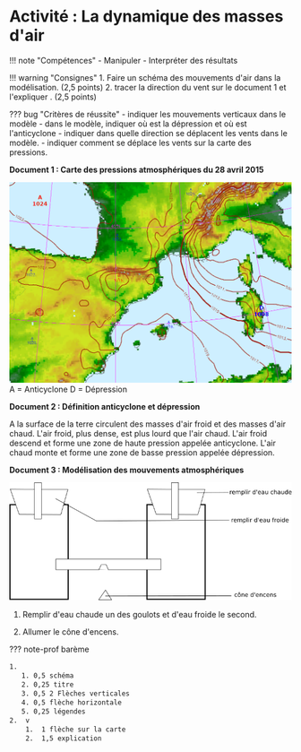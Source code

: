 # Activité : La dynamique des masses d'air

!!! note "Compétences"
    - Manipuler
    - Interpréter des résultats


!!! warning "Consignes"
    1. Faire un schéma des mouvements d'air dans la modélisation. (2,5 points)
    2. tracer la direction du vent sur le document 1 et l'expliquer . (2,5 points)

??? bug "Critères de réussite"
    - indiquer les mouvements verticaux dans le modèle 
    - dans le modèle, indiquer où est la dépression et où est l'anticyclone
    - indiquer dans quelle direction se déplacent les vents dans le modèle.
    - indiquer comment se déplace les vents sur la carte des pressions.


**Document 1 : Carte des pressions atmosphériques du 28 avril 2015**

![Carte des pressions atmosphériques du 28 avril 2015](Pictures/cartePressionSudFrance280415.png)
A = Anticyclone
D = Dépression

**Document 2 : Définition anticyclone et dépression**

A la surface de la terre circulent des masses d'air froid et des masses d'air chaud. 
L'air froid, plus dense, est plus lourd que l'air chaud. L'air froid descend et forme une zone de haute pression appelée anticyclone. L'air chaud monte et forme une zone de basse pression appelée dépression. 


**Document 3 : Modélisation des mouvements atmosphériques**

![](Pictures/montageDynAir.png)

1. Remplir d'eau chaude un des goulots et d'eau froide le second.

2. Allumer le cône d'encens.

??? note-prof barème

    1. 
       1. 0,5 schéma
       2. 0,25 titre
       3. 0,5 2 Flèches verticales
       4. 0,5 flèche horizontale
       5. 0,25 légendes
    2.  v
        1.  1 flèche sur la carte
        2.  1,5 explication
